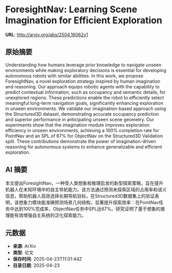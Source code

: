 # ForesightNav: Learning Scene Imagination for Efficient Exploration

**URL**: http://arxiv.org/abs/2504.16062v1

## 原始摘要

Understanding how humans leverage prior knowledge to navigate unseen
environments while making exploratory decisions is essential for developing
autonomous robots with similar abilities. In this work, we propose
ForesightNav, a novel exploration strategy inspired by human imagination and
reasoning. Our approach equips robotic agents with the capability to predict
contextual information, such as occupancy and semantic details, for unexplored
regions. These predictions enable the robot to efficiently select meaningful
long-term navigation goals, significantly enhancing exploration in unseen
environments. We validate our imagination-based approach using the Structured3D
dataset, demonstrating accurate occupancy prediction and superior performance
in anticipating unseen scene geometry. Our experiments show that the
imagination module improves exploration efficiency in unseen environments,
achieving a 100% completion rate for PointNav and an SPL of 67% for ObjectNav
on the Structured3D Validation split. These contributions demonstrate the power
of imagination-driven reasoning for autonomous systems to enhance generalizable
and efficient exploration.


## AI 摘要

本文提出ForesightNav，一种受人类想象和推理启发的新型探索策略，旨在提升机器人在未知环境中的自主导航能力。该方法通过预测未探索区域的占用率和语义信息，帮助机器人高效选择长期导航目标。在Structured3D数据集上的验证表明，该想象力模块能准确预测场景几何结构，显著提升探索效率：在PointNav任务中达到100%完成率，ObjectNav任务中SPL达67%。研究证明了基于想象的推理能有效增强自主系统的泛化探索能力。

## 元数据

- **来源**: ArXiv
- **类型**: 论文
- **保存时间**: 2025-04-23T11:01:44Z
- **目录日期**: 2025-04-23
